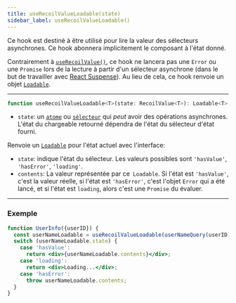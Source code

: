 ```yaml
---
title: useRecoilValueLoadable(state)
sidebar_label: useRecoilValueLoadable()
---
```


Ce hook est destiné à être utilisé pour lire la valeur des sélecteurs asynchrones. Ce hook abonnera implicitement le composant à l'état donné.

Contrairement à [`useRecoilValue()`](/docs_FR-fr/api-reference/core/useRecoilValue), ce hook ne lancera pas une `Error` ou une `Promise` lors de la lecture à partir d'un sélecteur asynchrone (dans le but de travailler avec [React Suspense](https://reactjs.org/docs/concurrent-mode-suspense.html)). Au lieu de cela, ce hook renvoie un objet [`Loadable`](/docs_FR-fr/api-reference/core/Loadable).

---


```jsx
function useRecoilValueLoadable<T>(state: RecoilValue<T>): Loadable<T>
```
- `state`: un [`atome`](/docs_FR-fr/api-reference/core/atom) ou [`sélecteur`](/docs_FR-fr/api-reference/core/selector) qui _peut_ avoir des opérations asynchrones. L'état du chargeable retourné dépendra de l'état du sélecteur d'état fourni.

Renvoie un [`Loadable`](/docs_FR-fr/api-reference/core/Loadable) pour l'état actuel avec l'interface:

- `state`: indique l'état du sélecteur. Les valeurs possibles sont `'hasValue'`, `'hasError'`, `'loading'`.
- `contents`: La valeur représentée par ce` Loadable`. Si l'état est `'hasValue'`, c'est la valeur réelle, si l'état est `'hasError'`, c'est l'objet `Error` qui a été lancé, et si l'état est `loading`, alors c'est une `Promise` du évaluer.

---

### Exemple

```jsx
function UserInfo({userID}) {
  const userNameLoadable = useRecoilValueLoadable(userNameQuery(userID));
  switch (userNameLoadable.state) {
    case 'hasValue':
      return <div>{userNameLoadable.contents}</div>;
    case 'loading':
      return <div>Loading...</div>;
    case 'hasError':
      throw userNameLoadable.contents;
  }
}
